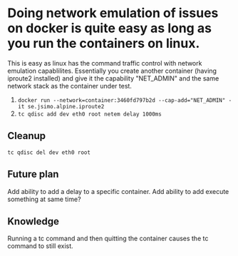 
# Doing network emulation of issues on docker is quite easy as long as you run the containers on linux. 
This is easy as linux has the command traffic control with network emulation capablilites. 
Essentially you create another container (having iproute2 installed) and give it the capability "NET_ADMIN"
and the same network stack as the container under test.


1. `docker run --network=container:3460fd797b2d --cap-add="NET_ADMIN" -it se.jsimo.alpine.iproute2`
2. `tc qdisc add dev eth0 root netem delay 1000ms`

## Cleanup
`tc qdisc del dev eth0 root`


## Future plan
Add ability to add a delay to a specific container. 
Add ability to add execute something at same time?

## Knowledge
Running a tc command and then quitting the container causes the tc command to still exist.
